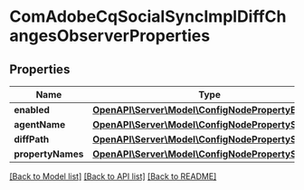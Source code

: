 # ComAdobeCqSocialSyncImplDiffChangesObserverProperties

## Properties
Name | Type | Description | Notes
------------ | ------------- | ------------- | -------------
**enabled** | [**OpenAPI\Server\Model\ConfigNodePropertyBoolean**](ConfigNodePropertyBoolean.md) |  | [optional] 
**agentName** | [**OpenAPI\Server\Model\ConfigNodePropertyString**](ConfigNodePropertyString.md) |  | [optional] 
**diffPath** | [**OpenAPI\Server\Model\ConfigNodePropertyString**](ConfigNodePropertyString.md) |  | [optional] 
**propertyNames** | [**OpenAPI\Server\Model\ConfigNodePropertyString**](ConfigNodePropertyString.md) |  | [optional] 

[[Back to Model list]](../README.md#documentation-for-models) [[Back to API list]](../README.md#documentation-for-api-endpoints) [[Back to README]](../README.md)



